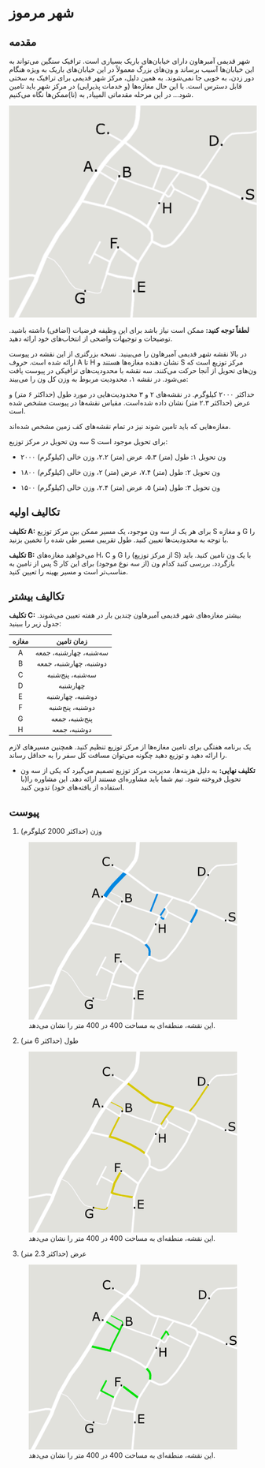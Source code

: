 # شهر مرموز
## مقدمه


شهر قدیمی آمبرهاون دارای خیابان‌های باریک بسیاری است. ترافیک سنگین می‌تواند به این خیابان‌ها آسیب برساند و ون‌های بزرگ معمولاً در این خیابان‌های باریک به ویژه هنگام دور زدن، به خوبی جا نمی‌شوند. به همین دلیل، مرکز شهر قدیمی برای ترافیک به سختی قابل دسترس است. با این حال مغازه‌ها (و خدمات پذیرایی) در مرکز شهر باید تامین شود... در این مرحله مقدماتی المپیاد, به (نا)ممکن‌ها نگاه می‌کنیم.


![picture1](s1.p1.png)


**لطفاً توجه کنید:** ممکن است نیاز باشد برای این وظیفه فرضیات (اضافی) داشته باشید. توضیحات و توجیهات واضحی از انتخاب‌های خود ارائه دهید. 


در بالا نقشه شهر قدیمی آمبرهاون را می‌بینید. نسخه بزرگتری از این نقشه در پیوست ارائه شده است. حروف A تا H نشان دهنده مغازه‌ها هستند و S مرکز توزیع است که ون‌های تحویل از آنجا حرکت می‌کنند. سه نقشه با محدودیت‌های ترافیکی در پیوست یافت می‌شود. در نقشه ۱، محدودیت مربوط به وزن کل ون را می‌بیند: 


حداکثر ۲۰۰۰ کیلوگرم. در نقشه‌های ۲ و ۳ محدودیت‌هایی در مورد طول (حداکثر ۶ متر) و عرض (حداکثر ۲.۳ متر) نشان داده شده‌است. مقیاس نقشه‌ها در پیوست مشخص شده است. 


مغازه‌هایی که باید تامین شوند نیز در تمام نقشه‌های کف زمین مشخص شده‌اند.


سه ون تحویل در مرکز توزیع S برای تحویل موجود است: 


- ون تحویل ۱: طول (متر) ۵.۳، عرض (متر) ۲.۲، وزن خالی (کیلوگرم) ۲۰۰۰


- ون تحویل ۲: طول (متر) ۷.۴، عرض (متر) ۲، وزن خالی (کیلوگرم) ۱۸۰۰


- ون تحویل ۳: طول (متر) ۵، عرض (متر) ۲.۴، وزن خالی (کیلوگرم) ۱۵۰۰


## تکالیف اولیه


**تکلیف A:** برای هر یک از سه ون موجود، یک مسیر ممکن بین مرکز توزیع S و مغازه G را با توجه به محدودیت‌ها تعیین کنید. طول تقریبی مسیر طی شده را تخمین بزنید.


**تکلیف B:** می‌خواهید مغازه‌های H، C و G را (از مرکز توزیع S) با یک ون تامین کنید. باید پس از تامین به S بازگردد. بررسی کنید کدام ون (از سه نوع موجود) برای این کار مناسب‌تر است و مسیر بهینه را تعیین کنید.

## تکالیف بیشتر


**تکلیف C:** بیشتر مغازه‌های شهر قدیمی آمبرهاون چندین بار در هفته تعیین می‌شوند. جدول زیر را ببینید:


| مغازه |       زمان تامین        |
| :---: | :---------------------: |
|   A   | سه‌شنبه، چهارشنبه، جمعه |
|   B   | دوشنبه، چهارشنبه، جمعه  |
|   C   |    سه‌شنبه، پنج‌شنبه    |
|   D   |        چهارشنبه         |
|   E   |    دوشنبه، چهارشنبه     |
|   F   |    دوشنبه، پنج‌شنبه     |
|   G   |     پنج‌شنبه، جمعه      |
|   H   |      دوشنبه، جمعه       |


یک برنامه هفتگی برای تامین مغازه‌ها از مرکز توزیع تنظیم کنید. همچنین مسیرهای لازم را ارائه دهید و توزیع دهید چگونه می‌توان مسافت کل سفر را به حداقل رساند.


- **تکلیف نهایی:** به دلیل هزینه‌ها، مدیریت مرکز توزیع تصمیم می‌گیرد که یکی از سه ون تحویل فروخته شود. تیم شما باید مشاوره‌ای مستند ارائه دهد. این مشاوره را(با استفاده از یافته‌های خود) تدوین کنید.

## پیوست


1. وزن (حداکثر 2000 کیلوگرم)

<figure>
    <img src="s1.p2.png"
         alt="picture2">
    <figcaption>این نقشه، منطقه‌ای به مساحت 400 در 400 متر را نشان می‌دهد.</figcaption>
</figure>

 
 2. طول (حداکثر 6 متر)

 <figure>
    <img src="s1.p3.png"
         alt="picture3">
    <figcaption>این نقشه، منطقه‌ای به مساحت 400 در 400 متر را نشان می‌دهد.</figcaption>
</figure>


3. عرض (حداکثر 2.3 متر)
<figure>
    <img src="s1.p4.png"
         alt="picture4">
    <figcaption>این نقشه، منطقه‌ای به مساحت 400 در 400 متر را نشان می‌دهد.</figcaption>
</figure>

